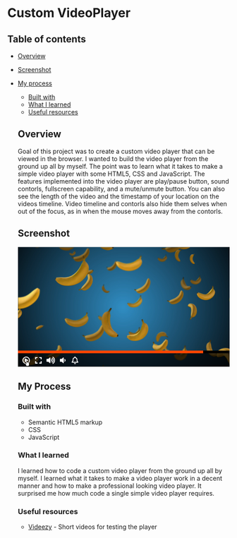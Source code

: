 # Custom VideoPlayer

## Table of contents

- [Overview](#overview)
- [Screenshot](#screenshot)
- [My process](#my-process)
  - [Built with](#built-with)
  - [What I learned](#what-i-learned)
  - [Useful resources](#useful-resources)

  ## Overview

  Goal of this project was to create a custom video player that can be viewed in the browser. I wanted to build the video player from the ground up all by myself. The point was to learn what it takes to make a simple video player with some HTML5, CSS and JavaScript. The features implemented into the video player are play/pause button, sound contorls, fullscreen capability, and a mute/unmute button. You can also see the length of the video and the timestamp of your location on the videos timeline. Video timeline and contorls also hide them selves when out of the focus, as in when the mouse moves away from the contorls.

  ## Screenshot

  ![Preview for the Video Player](./CustomPlayer-projekti/2022-06-07_08-57-52.png)

  ## My Process

  ### Built with

  - Semantic HTML5 markup
  - CSS
  - JavaScript

  ### What I learned

  I learned how to code a custom video player from the ground up all by myself. I learned what it takes to make a video player work in a decent manner and how to make a professional looking video player. It surprised me how much code a single simple video player requires.

  ### Useful resources

  - [Videezy](https://www.videezy.com/free-video/mp4-videos) - Short videos for testing the player